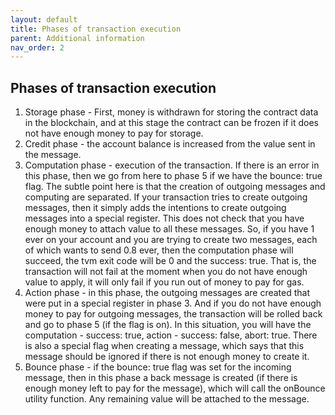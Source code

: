 ```yaml
---
layout: default
title: Phases of transaction execution
parent: Additional information
nav_order: 2
---
```


## Phases of transaction execution

1. Storage phase - First, money is withdrawn for storing the contract data in the blockchain, and at this stage the contract can be frozen if it does not have enough money to pay for storage.
2. Credit phase - the account balance is increased from the value sent in the message.
3. Computation phase - execution of the transaction. If there is an error in this phase, then we go from here to phase 5 if we have the bounce: true flag. The subtle point here is that the creation of outgoing messages and computing are separated. If your transaction tries to create outgoing messages, then it simply adds the intentions to create outgoing messages into a special register. This does not check that you have enough money to attach value to all these messages. So, if you have 1 ever on your account and you are trying to create two messages, each of which wants to send 0.8 ever, then the computation phase will succeed, the tvm exit code will be 0 and the success: true. That is, the transaction will not fail at the moment when you do not have enough value to apply, it will only fail if you run out of money to pay for gas.
4. Action phase - in this phase, the outgoing messages are created that were put in a special register in phase 3. And if you do not have enough money to pay for outgoing messages, the transaction will be rolled back and go to phase 5 (if the flag is on). In this situation, you will have the computation - success: true, action - success: false, abort: true. There is also a special flag when creating a message, which says that this message should be ignored if there is not enough money to create it.
5. Bounce phase - if the bounce: true flag was set for the incoming message, then in this phase a back message is created (if there is enough money left to pay for the message), which will call the onBounce utility function. Any remaining value will be attached to the message.
